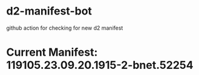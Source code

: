 # d2-manifest-bot
github action for checking for new d2 manifest

# Current Manifest: 119105.23.09.20.1915-2-bnet.52254